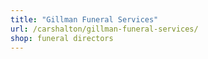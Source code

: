 ```yaml
---
title: "Gillman Funeral Services"
url: /carshalton/gillman-funeral-services/
shop: funeral directors
---
```

